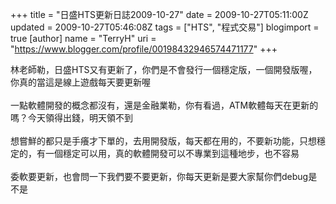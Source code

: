 +++
title = "日盛HTS更新日誌2009-10-27"
date = 2009-10-27T05:11:00Z
updated = 2009-10-27T05:46:08Z
tags = ["HTS", "程式交易"]
blogimport = true 
[author]
	name = "TerryH"
	uri = "https://www.blogger.com/profile/00198432946574471177"
+++

林老師勒，日盛HTS又有更新了，你們是不會發行一個穩定版，一個開發版喔，你真的當這是線上遊戲每天要更新喔<br /><br />一點軟體開發的概念都沒有，還是金融業勒，你有看過，ATM軟體每天在更新的嗎？今天領得出錢，明天領不到<br /><br />想嘗鮮的都只是手癢才下單的，去用開發版，每天都在用的，不要新功能，只想穩定的，有一個穩定可以用，真的軟體開發可以不專業到這種地步，也不容易<br /><br />委軟要更新，也會問一下我們要不要更新，你每天更新是要大家幫你們debug是不是
